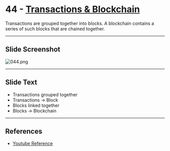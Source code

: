 # 44 - [Transactions & Blockchain](Transactions%20&%20Blockchain.md)

Transactions are grouped together into blocks. A blockchain contains a series of such blocks that are chained together.

___
## Slide Screenshot
![044.png](../images/ethereum101/044.png)
___
## Slide Text
- Transactions grouped together
- Transactions -> Block
- Blocks linked together
- Blocks -> Blockchain
___
## References
- [Youtube Reference](https://youtu.be/ltvTIr4K63s?t=250)


